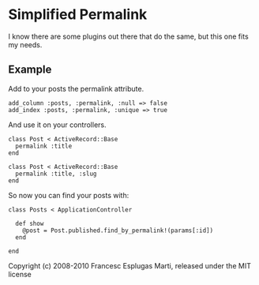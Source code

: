 Simplified Permalink
====================

I know there are some plugins out there that do the same, but this one 
fits my needs.

Example
-------

Add to your posts the permalink attribute.

    add_column :posts, :permalink, :null => false
    add_index :posts, :permalink, :unique => true

And use it on your controllers.

    class Post < ActiveRecord::Base
      permalink :title
    end

    class Post < ActiveRecord::Base
      permalink :title, :slug
    end

So now you can find your posts with:

    class Posts < ApplicationController

      def show
        @post = Post.published.find_by_permalink!(params[:id])
      end

    end

Copyright (c) 2008-2010 Francesc Esplugas Marti, released under the MIT license
